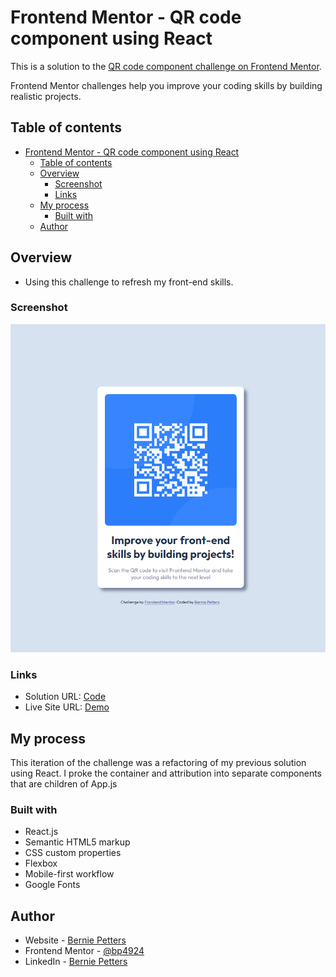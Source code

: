 # Frontend Mentor - QR code component using React

This is a solution to the [QR code component challenge on Frontend Mentor](https://www.frontendmentor.io/challenges/qr-code-component-iux_sIO_H).

Frontend Mentor challenges help you improve your coding skills by building realistic projects.

## Table of contents

- [Frontend Mentor - QR code component using React](#frontend-mentor---qr-code-component-using-react)
  - [Table of contents](#table-of-contents)
  - [Overview](#overview)
    - [Screenshot](#screenshot)
    - [Links](#links)
  - [My process](#my-process)
    - [Built with](#built-with)
  - [Author](#author)

## Overview

- Using this challenge to refresh my front-end skills.

### Screenshot

![](./images/QR-component.png)

### Links

- Solution URL: [Code](https://github.com/bp4924/qr-code-component)
- Live Site URL: [Demo](https://bp4924.github.io/qr-code-component/)

## My process

This iteration of the challenge was a refactoring of my previous solution using React. I proke the container and attribution into separate components that are children of App.js

### Built with

- React.js
- Semantic HTML5 markup
- CSS custom properties
- Flexbox
- Mobile-first workflow
- Google Fonts

## Author

- Website - [Bernie Petters](https://github.com/bp4924/qr-code-component)
- Frontend Mentor - [@bp4924](https://www.frontendmentor.io/profile/bp4924)
- LinkedIn - [Bernie Petters](https://www.linkedin.com/in/bernie-petters)
